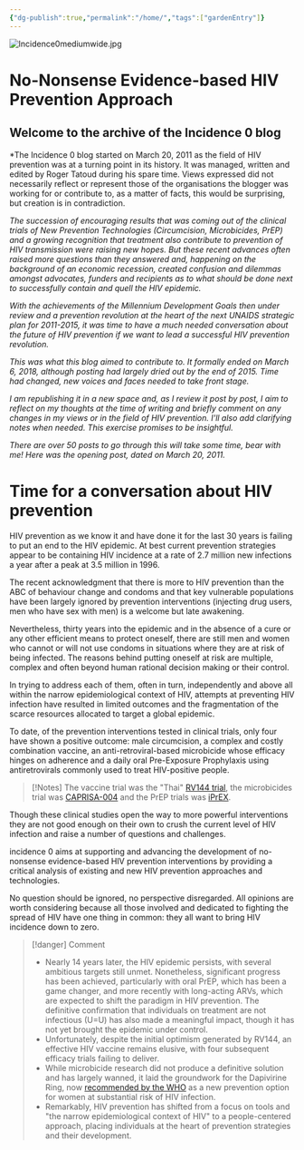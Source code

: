 ```yaml
---
{"dg-publish":true,"permalink":"/home/","tags":["gardenEntry"]}
---
```


 ![Incidence0mediumwide.jpg](/img/user/Images/Incidence0mediumwide.jpg)
# No-Nonsense Evidence-based HIV Prevention Approach

## Welcome to the archive of the Incidence 0 blog

*The Incidence 0 blog started on March 20, 2011 as the field of HIV prevention was at a turning point in its history. It was managed, written and edited by Roger Tatoud during his spare time. Views expressed did not necessarily reflect or represent those of the organisations the blogger was working for or contribute to, as a matter of facts, this would be surprising, but creation is in contradiction.

*The succession of encouraging results that was coming out of the clinical trials of New Prevention Technologies (Circumcision, Microbicides, PrEP) and a growing recognition that treatment also contribute to prevention of HIV transmission were raising new hopes. But these recent advances often raised more questions than they answered and, happening on the background of an economic recession, created confusion and dilemmas amongst advocates, funders and recipients as to what should be done next to successfully contain and quell the HIV epidemic.*

*With the achievements of the Millennium Development Goals then under review and a prevention revolution at the heart of the next UNAIDS strategic plan for 2011-2015, it was time to have a much needed conversation about the future of HIV prevention if we want to lead a successful HIV prevention revolution.*

*This was what this blog aimed to contribute to. It formally ended on March 6, 2018, although posting had largely dried out by the end of 2015. Time had changed, new voices and faces needed to take front stage.*

*I am republishing it in a new space and, as I review it post by post, I aim to reflect on my thoughts at the time of writing and briefly comment on any changes in my views or in the field of HIV prevention. I'll also add clarifying notes when needed. This exercise promises to be insightful.*

*There are over 50 posts to go through this will take some time, bear with me! Here was the opening post, dated on March 20, 2011.*
# Time for a conversation about HIV prevention
HIV prevention as we know it and have done it for the last 30 years is failing to put an end to the HIV epidemic. At best current prevention strategies appear to be containing HIV incidence at a rate of 2.7 million new infections a year after a peak at 3.5 million in 1996.

The recent acknowledgment that there is more to HIV prevention than the ABC of behaviour change and condoms and that key vulnerable populations have been largely ignored by prevention interventions (injecting drug users, men who have sex with men) is a welcome but late awakening.

Nevertheless, thirty years into the epidemic and in the absence of a cure or any other efficient means to protect oneself, there are still men and women who cannot or will not use condoms in situations where they are at risk of being infected. The reasons behind putting oneself at risk are multiple, complex and often beyond human rational decision making or their control.

In trying to address each of them, often in turn, independently and above all within the narrow epidemiological context of HIV, attempts at preventing HIV infection have resulted in limited outcomes and the fragmentation of the scarce resources allocated to target a global epidemic.

To date, of the prevention interventions tested in clinical trials, only four have shown a positive outcome: male circumcision, a complex and costly combination vaccine, an anti-retroviral-based microbicide whose efficacy hinges on adherence and a daily oral Pre-Exposure Prophylaxis using antiretrovirals commonly used to treat HIV-positive people.

>[!Notes]
>The vaccine trial was the "Thai" [RV144 trial](https://www.nejm.org/doi/full/10.1056/NEJMoa0908492), the microbicides trial was [CAPRISA-004](https://www.science.org/doi/10.1126/science.1193748) and the PrEP trials was [iPrEX](https://www.nejm.org/doi/full/10.1056/NEJMoa1011205).

Though these clinical studies open the way to more powerful interventions they are not good enough on their own to crush the current level of HIV infection and raise a number of questions and challenges.

incidence 0 aims at supporting and advancing the development of no-nonsense evidence-based HIV prevention interventions by providing a critical analysis of existing and new HIV prevention approaches and technologies.

No question should be ignored, no perspective disregarded. All opinions are worth considering because all those involved and dedicated to fighting the spread of HIV have one thing in common: they all want to bring HIV incidence down to zero.

>[!danger] Comment
>- Nearly 14 years later, the HIV epidemic persists, with several ambitious targets still unmet. Nonetheless, significant progress has been achieved, particularly with oral PrEP, which has been a game changer, and more recently with long-acting ARVs, which are expected to shift the paradigm in HIV prevention. The definitive confirmation that individuals on treatment are not infectious (U=U) has also made a meaningful impact, though it has not yet brought the epidemic under control.
>- Unfortunately, despite the initial optimism generated by RV144, an effective HIV vaccine remains elusive, with four subsequent efficacy trials failing to deliver.
>- While microbicide research did not produce a definitive solution and has largely wanned, it laid the groundwork for the Dapivirine Ring, now [recommended by the WHO](https://www.who.int/news/item/26-01-2021-who-recommends-the-dapivirine-vaginal-ring-as-a-new-choice-for-hiv-prevention-for-women-at-substantial-risk-of-hiv-infection) as a new prevention option for women at substantial risk of HIV infection.
>- Remarkably, HIV prevention has shifted from a focus on tools and "the narrow epidemiological context of HIV" to a people-centered approach, placing individuals at the heart of prevention strategies and their development.




